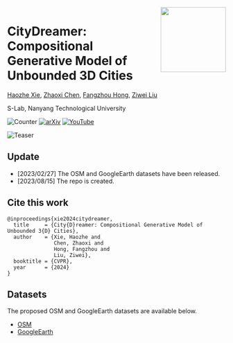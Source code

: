 <img src="https://www.infinitescript.com/projects/CityDreamer/CityDreamer-Logo.png" height="150px" align="right">

# CityDreamer: Compositional Generative Model of Unbounded 3D Cities

[Haozhe Xie](https://haozhexie.com), [Zhaoxi Chen](https://frozenburning.github.io/), [Fangzhou Hong](https://hongfz16.github.io/), [Ziwei Liu](https://liuziwei7.github.io/)

S-Lab, Nanyang Technological University

![Counter](https://api.infinitescript.com/badgen/count?name=hzxie/CityDreamer)
[![arXiv](https://img.shields.io/badge/arXiv-2309.00610-b31b1b.svg)](https://arxiv.org/abs/2309.00610)
[![YouTube](https://img.shields.io/badge/Spotlight%20Video-%23FF0000.svg?logo=YouTube&logoColor=white)](https://youtu.be/te4zinLTYz0)

![Teaser](https://www.infinitescript.com/projects/CityDreamer/CityDreamer-Teaser.jpg)

## Update

- [2023/02/27] The OSM and GoogleEarth datasets have been released.
- [2023/08/15] The repo is created.

## Cite this work

```
@inproceedings{xie2024citydreamer,
  title     = {City{D}reamer: Compositional Generative Model of Unbounded 3{D} Cities},
  author    = {Xie, Haozhe and 
               Chen, Zhaoxi and 
               Hong, Fangzhou and 
               Liu, Ziwei},
  booktitle = {CVPR},
  year      = {2024}
}
```

## Datasets

The proposed OSM and GoogleEarth datasets are available below.

- [OSM](https://gateway.infinitescript.com/s/OSM)
- [GoogleEarth](https://gateway.infinitescript.com/s/GoogleEarth)
